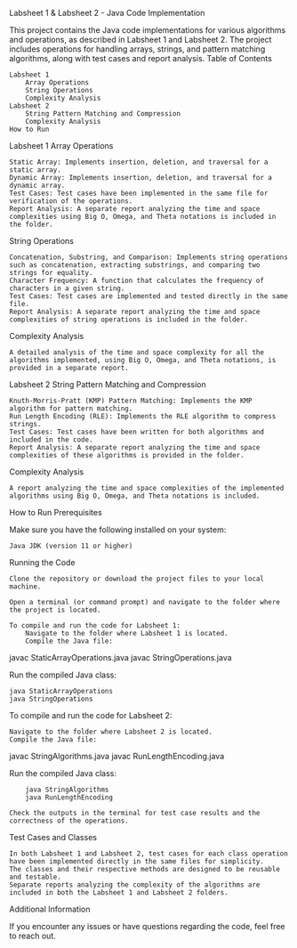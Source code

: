 Labsheet 1 & Labsheet 2 - Java Code Implementation

This project contains the Java code implementations for various algorithms and operations, as described in Labsheet 1 and Labsheet 2. The project includes operations for handling arrays, strings, and pattern matching algorithms, along with test cases and report analysis.
Table of Contents

    Labsheet 1
        Array Operations
        String Operations
        Complexity Analysis
    Labsheet 2
        String Pattern Matching and Compression
        Complexity Analysis
    How to Run

Labsheet 1
Array Operations

    Static Array: Implements insertion, deletion, and traversal for a static array.
    Dynamic Array: Implements insertion, deletion, and traversal for a dynamic array.
    Test Cases: Test cases have been implemented in the same file for verification of the operations.
    Report Analysis: A separate report analyzing the time and space complexities using Big O, Omega, and Theta notations is included in the folder.

String Operations

    Concatenation, Substring, and Comparison: Implements string operations such as concatenation, extracting substrings, and comparing two strings for equality.
    Character Frequency: A function that calculates the frequency of characters in a given string.
    Test Cases: Test cases are implemented and tested directly in the same file.
    Report Analysis: A separate report analyzing the time and space complexities of string operations is included in the folder.

Complexity Analysis

    A detailed analysis of the time and space complexity for all the algorithms implemented, using Big O, Omega, and Theta notations, is provided in a separate report.

Labsheet 2
String Pattern Matching and Compression

    Knuth-Morris-Pratt (KMP) Pattern Matching: Implements the KMP algorithm for pattern matching.
    Run Length Encoding (RLE): Implements the RLE algorithm to compress strings.
    Test Cases: Test cases have been written for both algorithms and included in the code.
    Report Analysis: A separate report analyzing the time and space complexities of these algorithms is provided in the folder.

Complexity Analysis

    A report analyzing the time and space complexities of the implemented algorithms using Big O, Omega, and Theta notations is included.

How to Run
Prerequisites

Make sure you have the following installed on your system:

    Java JDK (version 11 or higher)

Running the Code

    Clone the repository or download the project files to your local machine.

    Open a terminal (or command prompt) and navigate to the folder where the project is located.

    To compile and run the code for Labsheet 1:
        Navigate to the folder where Labsheet 1 is located.
        Compile the Java file:

javac StaticArrayOperations.java
javac StringOperations.java

Run the compiled Java class:

    java StaticArrayOperations
    java StringOperations

To compile and run the code for Labsheet 2:

    Navigate to the folder where Labsheet 2 is located.
    Compile the Java file:

javac StringAlgorithms.java
javac RunLengthEncoding.java

Run the compiled Java class:

        java StringAlgorithms
        java RunLengthEncoding

    Check the outputs in the terminal for test case results and the correctness of the operations.

Test Cases and Classes

    In both Labsheet 1 and Labsheet 2, test cases for each class operation have been implemented directly in the same files for simplicity.
    The classes and their respective methods are designed to be reusable and testable.
    Separate reports analyzing the complexity of the algorithms are included in both the Labsheet 1 and Labsheet 2 folders.

Additional Information

If you encounter any issues or have questions regarding the code, feel free to reach out.


